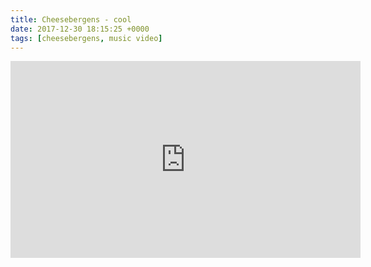 ```yaml
---
title: Cheesebergens - cool
date: 2017-12-30 18:15:25 +0000
tags: [cheesebergens, music video]
---
```


<iframe width="560" height="315" src="https://www.youtube-nocookie.com/embed/5TG0vO-qKp4?rel=0" frameborder="0" gesture="media" allow="encrypted-media" allowfullscreen></iframe>
